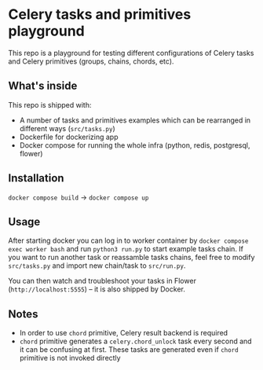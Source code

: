 # Celery tasks and primitives playground

This repo is a playground for testing different configurations of Celery tasks and Celery primitives (groups, chains,
chords, etc). 

## What's inside

This repo is shipped with:

* A number of tasks and primitives examples which can be rearranged in different ways (`src/tasks.py`)
* Dockerfile for dockerizing app
* Docker compose for running the whole infra (python, redis, postgresql, flower)

## Installation

`docker compose build` -> `docker compose up`

## Usage

After starting docker you can log in to worker container by `docker compose exec worker bash` and run `python3 run.py`
to start example tasks chain. If you want to run another task or reassamble tasks chains, feel free to modify 
`src/tasks.py` and import new chain/task to `src/run.py`.

You can then watch and troubleshoot your tasks in Flower (`http://localhost:5555`) – it is also shipped by Docker.

## Notes

* In order to use `chord` primitive, Celery result backend is required
* `chord` primitive generates a `celery.chord_unlock` task every second and it can be confusing at first. These tasks
  are generated even if `chord` primitive is not invoked directly
